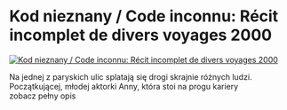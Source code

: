 Kod nieznany / Code inconnu: Récit incomplet de divers voyages 2000 
=============
[![Kod nieznany / Code inconnu: Récit incomplet de divers voyages 2000 ](http://vidos.pl/images/player.gif)](http://vidos.pl/kod-nieznany-code-inconnu-rcit-incomplet-de-divers-voyages-2000)

 Na jednej z paryskich ulic splatają się drogi skrajnie różnych ludzi. Początkującej, młodej aktorki Anny, która stoi na progu kariery zobacz pełny opis
